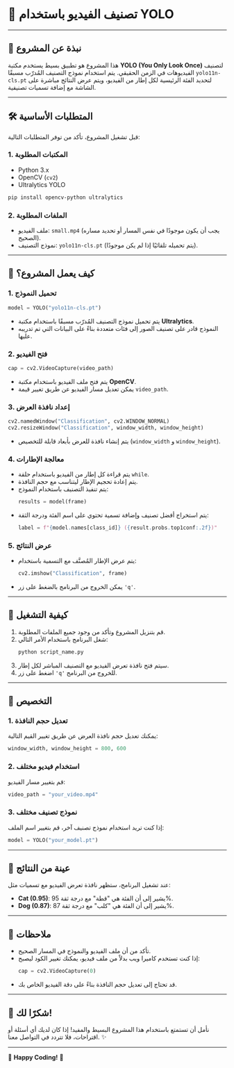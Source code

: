 # 📁 **تصنيف الفيديو باستخدام YOLO**

---

## 🌟 **نبذة عن المشروع**
هذا المشروع هو تطبيق بسيط يستخدم مكتبة **YOLO (You Only Look Once)** لتصنيف الفيديوهات في الزمن الحقيقي. يتم استخدام نموذج التصنيف المُدرّب مسبقًا `yolo11n-cls.pt` لتحديد الفئة الرئيسية لكل إطار من الفيديو، ويتم عرض النتائج مباشرة على الشاشة مع إضافة تسميات تصنيفية.

---

## 🛠️ **المتطلبات الأساسية**
قبل تشغيل المشروع، تأكد من توفر المتطلبات التالية:

### 1. **المكتبات المطلوبة**
- Python 3.x
- OpenCV (`cv2`)
- Ultralytics YOLO

```bash
pip install opencv-python ultralytics
```

### 2. **الملفات المطلوبة**
- ملف الفيديو: `small.mp4` (يجب أن يكون موجودًا في نفس المسار أو تحديد مساره الصحيح).
- نموذج التصنيف: `yolo11n-cls.pt` (يتم تحميله تلقائيًا إذا لم يكن موجودًا).

---

## 🚀 **كيف يعمل المشروع؟**
### 1. **تحميل النموذج**
```python
model = YOLO("yolo11n-cls.pt")
```
- يتم تحميل نموذج التصنيف المُدرّب مسبقًا باستخدام مكتبة **Ultralytics**.
- النموذج قادر على تصنيف الصور إلى فئات متعددة بناءً على البيانات التي تم تدريبه عليها.

### 2. **فتح الفيديو**
```python
cap = cv2.VideoCapture(video_path)
```
- يتم فتح ملف الفيديو باستخدام مكتبة **OpenCV**.
- يمكن تعديل مسار الفيديو عن طريق تغيير قيمة `video_path`.

### 3. **إعداد نافذة العرض**
```python
cv2.namedWindow("Classification", cv2.WINDOW_NORMAL)
cv2.resizeWindow("Classification", window_width, window_height)
```
- يتم إنشاء نافذة للعرض بأبعاد قابلة للتخصيص (`window_width` و `window_height`).

### 4. **معالجة الإطارات**
- يتم قراءة كل إطار من الفيديو باستخدام حلقة `while`.
- يتم إعادة تحجيم الإطار ليتناسب مع حجم النافذة.
- يتم تنفيذ التصنيف باستخدام النموذج:
  ```python
  results = model(frame)
  ```
- يتم استخراج أفضل تصنيف وإضافة تسمية تحتوي على اسم الفئة ودرجة الثقة:
  ```python
  label = f"{model.names[class_id]} ({result.probs.top1conf:.2f})"
  ```

### 5. **عرض النتائج**
- يتم عرض الإطار المُصنَّف مع التسمية باستخدام:
  ```python
  cv2.imshow("Classification", frame)
  ```
- يمكن الخروج من البرنامج بالضغط على زر `'q'`.

---

## 🔧 **كيفية التشغيل**
1. قم بتنزيل المشروع وتأكد من وجود جميع الملفات المطلوبة.
2. شغل البرنامج باستخدام الأمر التالي:
   ```bash
   python script_name.py
   ```
3. سيتم فتح نافذة تعرض الفيديو مع التصنيف المباشر لكل إطار.
4. اضغط على زر `'q'` للخروج من البرنامج.

---

## 🎨 **التخصيص**
### 1. **تعديل حجم النافذة**
يمكنك تعديل حجم نافذة العرض عن طريق تغيير القيم التالية:
```python
window_width, window_height = 800, 600
```

### 2. **استخدام فيديو مختلف**
قم بتغيير مسار الفيديو:
```python
video_path = "your_video.mp4"
```

### 3. **نموذج تصنيف مختلف**
إذا كنت تريد استخدام نموذج تصنيف آخر، قم بتغيير اسم الملف:
```python
model = YOLO("your_model.pt")
```

---

## 📸 **عينة من النتائج**
عند تشغيل البرنامج، ستظهر نافذة تعرض الفيديو مع تسميات مثل:
- **Cat (0.95)**: يشير إلى أن الفئة هي "قطة" مع درجة ثقة 95%.
- **Dog (0.87)**: يشير إلى أن الفئة هي "كلب" مع درجة ثقة 87%.

---

## 📝 **ملاحظات**
- تأكد من أن ملف الفيديو والنموذج في المسار الصحيح.
- إذا كنت تستخدم كاميرا ويب بدلاً من ملف فيديو، يمكنك تغيير الكود ليصبح:
  ```python
  cap = cv2.VideoCapture(0)
  ```
- قد تحتاج إلى تعديل حجم النافذة بناءً على دقة الفيديو الخاص بك.

---

## 🙏 **شكرًا لك!**
نأمل أن تستمتع باستخدام هذا المشروع البسيط والمفيد! إذا كان لديك أي أسئلة أو اقتراحات، فلا تتردد في التواصل معنا. ✨

--- 

🌟 **Happy Coding!** 🌟
